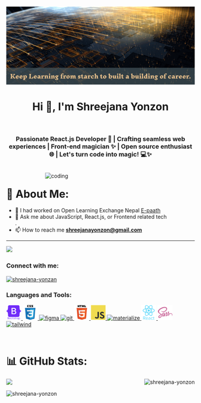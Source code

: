 ![logo](https://github.com/shreejana-yonzon/shreejana-yonzon/blob/main/gitHub_banner.png)
<h1 align="center">Hi 👋, I'm Shreejana Yonzon</h1> <br>
<h3 align="center">Passionate React.js Developer 🚀 | Crafting seamless web experiences | Front-end magician ✨ | Open source enthusiast 🌐 | Let's turn code into magic! 💻✨</h3> <br>
<img align="right" alt="coding" width="400" src="https://media.tenor.com/QVC1Nmb9TwUAAAAi/coding.gif" alt="shreejana-yonzon" />

# 💫 About Me:
- 🔭 I had worked on Open Learning Exchange Nepal [E-paath](https://epaath.olenepal.org/)<br>
- 💬 Ask me about JavaScript, React.js, or Frontend related tech<br>.
- 📫 How to reach me **shreejanayonzon@gmail.com**<br>
---
[![](https://visitcount.itsvg.in/api?id=shreejana-yonzon&icon=8&color=0)](https://visitcount.itsvg.in) <br>
<h3 align="left">Connect with me:</h3>
<p align="left">
<a href="https://linkedin.com/in/shreejana-yonzan" target="blank"><img align="center" src="https://raw.githubusercontent.com/rahuldkjain/github-profile-readme-generator/master/src/images/icons/Social/linked-in-alt.svg" alt="shreejana-yonzan" height="30" width="40" /></a> <br>

<h3 align="left">Languages and Tools:</h3>
<p align="left"> <a href="https://getbootstrap.com" target="_blank" rel="noreferrer"> <img src="https://raw.githubusercontent.com/devicons/devicon/master/icons/bootstrap/bootstrap-plain-wordmark.svg" alt="bootstrap" width="40" height="40"/> </a>  <a href="https://www.w3schools.com/css/" target="_blank" rel="noreferrer"> <img src="https://raw.githubusercontent.com/devicons/devicon/master/icons/css3/css3-original-wordmark.svg" alt="css3" width="40" height="40"/> </a> <a href="https://www.figma.com/" target="_blank" rel="noreferrer"> <img src="https://www.vectorlogo.zone/logos/figma/figma-icon.svg" alt="figma" width="40" height="40"/> </a> <a href="https://git-scm.com/" target="_blank" rel="noreferrer"> <img src="https://www.vectorlogo.zone/logos/git-scm/git-scm-icon.svg" alt="git" width="40" height="40"/> </a> <a href="https://www.w3.org/html/" target="_blank" rel="noreferrer"> <img src="https://raw.githubusercontent.com/devicons/devicon/master/icons/html5/html5-original-wordmark.svg" alt="html5" width="40" height="40"/> </a> <a href="https://developer.mozilla.org/en-US/docs/Web/JavaScript" target="_blank" rel="noreferrer"> <img src="https://raw.githubusercontent.com/devicons/devicon/master/icons/javascript/javascript-original.svg" alt="javascript" width="40" height="40"/> </a> <a href="https://materializecss.com/" target="_blank" rel="noreferrer"> <img src="https://raw.githubusercontent.com/prplx/svg-logos/5585531d45d294869c4eaab4d7cf2e9c167710a9/svg/materialize.svg" alt="materialize" width="40" height="40"/> </a> <a href="https://reactjs.org/" target="_blank" rel="noreferrer"> <img src="https://raw.githubusercontent.com/devicons/devicon/master/icons/react/react-original-wordmark.svg" alt="react" width="40" height="40"/> </a> <a href="https://sass-lang.com" target="_blank" rel="noreferrer"> <img src="https://raw.githubusercontent.com/devicons/devicon/master/icons/sass/sass-original.svg" alt="sass" width="40" height="40"/> </a> <a href="https://tailwindcss.com/" target="_blank" rel="noreferrer"> <img src="https://www.vectorlogo.zone/logos/tailwindcss/tailwindcss-icon.svg" alt="tailwind" width="40" height="40"/> </a> </p> <br>

# 📊 GitHub Stats:
<p><img align="left" src="https://github-readme-stats.vercel.app/api/top-langs?username=shreejana-yonzon&theme=dark&hide_border=false&show_icons=true&locale=en&layout=compact"/></p>

<p>&nbsp;<img align="right" src="https://github-readme-stats.vercel.app/api?username=shreejana-yonzon&theme=dark&hide_border=false&show_icons=true&locale=en" alt="shreejana-yonzon" /></p>

<p>&nbsp;&nbsp;<img align="left" src="https://github-readme-streak-stats.herokuapp.com/?user=shreejana-yonzon&theme=dark&hide_border=false" alt="shreejana-yonzon" /></p>
